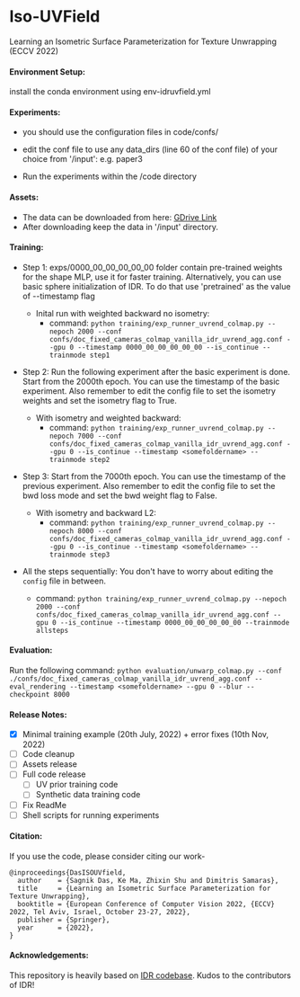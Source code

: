 
# Iso-UVField
Learning an Isometric Surface Parameterization for Texture Unwrapping (ECCV 2022)


#### Environment Setup:

install the conda environment using env-idruvfield.yml


#### Experiments:
- you should use the configuration files in code/confs/ 
- edit the conf file to use any data_dirs (line 60 of the conf file) of your choice from '/input':
    e.g. paper3

- Run the experiments within the /code directory

#### Assets:
- The data can be downloaded from here: [GDrive Link](https://drive.google.com/drive/folders/12SwQ7vhz-VlgryZbT3o0ZYe9ECs6SOb4?usp=share_link)
- After downloading keep the data in '/input' directory.

#### Training:
* Step 1: exps/0000_00_00_00_00_00 folder contain pre-trained weights for the shape MLP, use it for faster training. Alternatively, you can use basic sphere initialization of IDR. To do that use 'pretrained' as the value of --timestamp flag 
	- Inital run with weighted backward no isometry:
		- command: ```python training/exp_runner_uvrend_colmap.py --nepoch 2000 --conf confs/doc_fixed_cameras_colmap_vanilla_idr_uvrend_agg.conf --gpu 0 --timestamp 0000_00_00_00_00_00 --is_continue --trainmode step1```

* Step 2: Run the following experiment after the basic experiment is done. Start from the 2000th epoch. You can use the timestamp of the basic experiment. Also remember to edit the config file to set the isometry weights and set the isometry flag to True. 
    - With isometry and weighted backward:
    	- command: ```python training/exp_runner_uvrend_colmap.py --nepoch 7000 --conf confs/doc_fixed_cameras_colmap_vanilla_idr_uvrend_agg.conf --gpu 0 --is_continue --timestamp <somefoldername> --trainmode step2```
* Step 3: Start from the 7000th epoch. You can use the timestamp of the previous experiment. Also remember to edit the config file to set the bwd loss mode and set the bwd weight flag to False. 
    - With isometry and backward L2:
    	- command: ```python training/exp_runner_uvrend_colmap.py --nepoch 8000 --conf confs/doc_fixed_cameras_colmap_vanilla_idr_uvrend_agg.conf --gpu 0 --is_continue --timestamp <somefoldername> --trainmode step3```
* All the steps sequentially: You don't have to worry about editing the ```config``` file in between.
    - command: ```python training/exp_runner_uvrend_colmap.py --nepoch 2000 --conf confs/doc_fixed_cameras_colmap_vanilla_idr_uvrend_agg.conf --gpu 0 --is_continue --timestamp 0000_00_00_00_00_00 --trainmode allsteps```

#### Evaluation:

Run the following command:
```python evaluation/unwarp_colmap.py --conf ./confs/doc_fixed_cameras_colmap_vanilla_idr_uvrend_agg.conf --eval_rendering --timestamp <somefoldername> --gpu 0 --blur --checkpoint 8000```

#### Release Notes:
- [X] Minimal training example (20th July, 2022) + error fixes (10th Nov, 2022)
- [ ] Code cleanup 
- [ ] Assets release
- [ ] Full code release
	- [ ] UV prior training code
	- [ ] Synthetic data training code
- [ ] Fix ReadMe
- [ ] Shell scripts for running experiments

#### Citation:
If you use the code, please consider citing our work-
```
@inproceedings{DasISOUVfield,
  author    = {Sagnik Das, Ke Ma, Zhixin Shu and Dimitris Samaras},
  title     = {Learning an Isometric Surface Parameterization for Texture Unwrapping},
  booktitle = {European Conference of Computer Vision 2022, {ECCV} 2022, Tel Aviv, Israel, October 23-27, 2022},
  publisher = {Springer},
  year      = {2022},
}
```
#### Acknowledgements:
This repository is heavily based on [IDR codebase](https://github.com/lioryariv/idr). Kudos to the contributors of IDR!